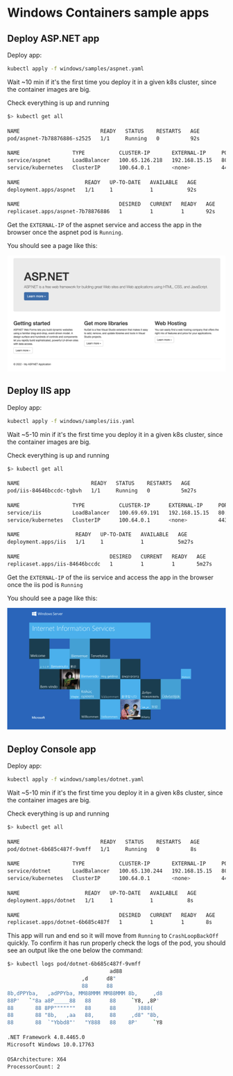 # Windows Containers sample apps

## Deploy ASP.NET app

Deploy app:
```bash
kubectl apply -f windows/samples/aspnet.yaml
```

Wait ~10 min if it's the first time you deploy it in a given k8s cluster, since the container images are big.

Check everything is up and running
```bash
$> kubectl get all

NAME                          READY   STATUS    RESTARTS   AGE
pod/aspnet-7b78876886-s2525   1/1     Running   0          92s

NAME                 TYPE           CLUSTER-IP       EXTERNAL-IP     PORT(S)        AGE
service/aspnet       LoadBalancer   100.65.126.218   192.168.15.15   80:30852/TCP   92s
service/kubernetes   ClusterIP      100.64.0.1       <none>          443/TCP        2d14h

NAME                     READY   UP-TO-DATE   AVAILABLE   AGE
deployment.apps/aspnet   1/1     1            1           92s

NAME                                DESIRED   CURRENT   READY   AGE
replicaset.apps/aspnet-7b78876886   1         1         1       92s
```

Get the `EXTERNAL-IP` of the aspnet service and access the app in the browser once the aspnet pod is `Running`.

You should see a page like this:

![ASP.NET App](/img/aspnet-landing.png)


## Deploy IIS app

Deploy app:
```bash
kubectl apply -f windows/samples/iis.yaml
```

Wait ~5-10 min if it's the first time you deploy it in a given k8s cluster, since the container images are big.

Check everything is up and running
```bash
$> kubectl get all

NAME                       READY   STATUS    RESTARTS   AGE
pod/iis-84646bccdc-tgbvh   1/1     Running   0          5m27s

NAME                 TYPE           CLUSTER-IP      EXTERNAL-IP     PORT(S)        AGE
service/iis          LoadBalancer   100.69.69.191   192.168.15.15   80:31731/TCP   5m27s
service/kubernetes   ClusterIP      100.64.0.1      <none>          443/TCP        2d14h

NAME                  READY   UP-TO-DATE   AVAILABLE   AGE
deployment.apps/iis   1/1     1            1           5m27s

NAME                             DESIRED   CURRENT   READY   AGE
replicaset.apps/iis-84646bccdc   1         1         1       5m27s
```

Get the `EXTERNAL-IP` of the iis service and access the app in the browser once the iis pod is `Running`

You should see a page like this:

![ASP.NET App](/img/iis-landing.png)

## Deploy Console app

Deploy app:
```bash
kubectl apply -f windows/samples/dotnet.yaml
```

Wait ~5-10 min if it's the first time you deploy it in a given k8s cluster, since the container images are big.

Check everything is up and running
```bash
$> kubectl get all

NAME                          READY   STATUS    RESTARTS   AGE
pod/dotnet-6b685c487f-9vmff   1/1     Running   0          8s

NAME                 TYPE           CLUSTER-IP       EXTERNAL-IP     PORT(S)        AGE
service/dotnet       LoadBalancer   100.65.130.244   192.168.15.15   80:31346/TCP   8s
service/kubernetes   ClusterIP      100.64.0.1       <none>          443/TCP        2d14h

NAME                     READY   UP-TO-DATE   AVAILABLE   AGE
deployment.apps/dotnet   1/1     1            1           8s

NAME                                DESIRED   CURRENT   READY   AGE
replicaset.apps/dotnet-6b685c487f   1         1         1       8s
```

This app will run and end so it will move from `Running` to `CrashLoopBackOff` quickly.
To confirm it has run properly check the logs of the pod, you should see an output like the one below the command:
```bash
$> kubectl logs pod/dotnet-6b685c487f-9vmff                
                                 ad88
                        ,d      d8"
                        88      88
8b,dPPYba,   ,adPPYba, MM88MMM MM88MMM 8b,     ,d8
88P'   `"8a a8P_____88   88      88     `Y8, ,8P'
88       88 8PP"""""""   88      88       )888(
88       88 "8b,   ,aa   88,     88     ,d8" "8b,
88       88  `"Ybbd8"'   "Y888   88    8P'     `Y8

.NET Framework 4.8.4465.0
Microsoft Windows 10.0.17763 

OSArchitecture: X64
ProcessorCount: 2
```